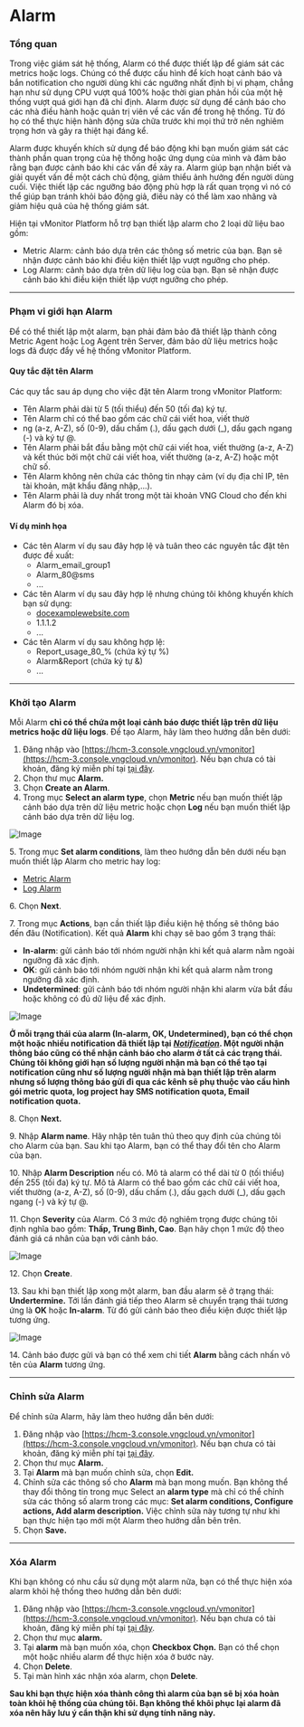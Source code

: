 # Alarm

### Tổng quan

Trong việc giám sát hệ thống, Alarm có thể được thiết lập để giám sát các metrics hoặc logs. Chúng có thể được cấu hình để kích hoạt cảnh báo và bắn notification cho người dùng khi các ngưỡng nhất định bị vi phạm, chẳng hạn như sử dụng CPU vượt quá 100% hoặc thời gian phản hồi của một hệ thống vượt quá giới hạn đã chỉ định. Alarm được sử dụng để cảnh báo cho các nhà điều hành hoặc quản trị viên về các vấn đề trong hệ thống. Từ đó họ có thể thực hiện hành động sửa chữa trước khi mọi thứ trở nên nghiêm trọng hơn và gây ra thiệt hại đáng kể.

Alarm được khuyến khích sử dụng để báo động khi bạn muốn giám sát các thành phần quan trọng của hệ thống hoặc ứng dụng của mình và đảm bảo rằng bạn được cảnh báo khi các vấn đề xảy ra. Alarm giúp bạn nhận biết và giải quyết vấn đề một cách chủ động,  giảm thiểu ảnh hưởng đến người dùng cuối. Việc thiết lập các ngưỡng báo động phù hợp là rất quan trọng vì nó có thể giúp bạn tránh khỏi báo động giả, điều này có thể làm xao nhãng và giảm hiệu quả của hệ thống giám sát.

Hiện tại vMonitor Platform hỗ trợ bạn thiết lập alarm cho 2 loại dữ liệu bao gồm: 

* Metric Alarm: cảnh báo dựa trên các thông số metric của bạn. Bạn sẽ nhận được cảnh báo khi điều kiện thiết lập vượt ngưỡng cho phép.
* Log Alarm: cảnh báo dựa trên dữ liệu log của bạn. Bạn sẽ nhận được cảnh báo khi điều kiện thiết lập vượt ngưỡng cho phép.

***

### Phạm vi giới hạn Alarm

Để có thể thiết lập một alarm, bạn phải đảm bảo đã thiết lập thành công Metric Agent hoặc Log Agent trên Server, đảm bảo dữ liệu metrics hoặc logs đã được đẩy về hệ thống vMonitor Platform. 

#### Quy tắc đặt tên Alarm

Các quy tắc sau áp dụng cho việc đặt tên Alarm trong vMonitor Platform:

* Tên Alarm phải dài từ 5 (tối thiểu) đến 50 (tối đa) ký tự.
* Tên Alarm chỉ có thể bao gồm các chữ cái viết hoa, viết thườ
* ng (a-z, A-Z), số (0-9), dấu chấm (.), dấu gạch dưới (\_), dấu gạch ngang (-) và ký tự @.
* Tên Alarm phải bắt đầu bằng một chữ cái viết hoa, viết thường (a-z, A-Z) và kết thúc bởi một chữ cái viết hoa, viết thường (a-z, A-Z) hoặc một chữ số.
* Tên Alarm không nên chứa các thông tin nhạy cảm (ví dụ địa chỉ IP, tên tài khoản, mật khẩu đăng nhập,...). 
* Tên Alarm phải là duy nhất trong một tài khoản VNG Cloud cho đến khi Alarm đó bị xóa. 

#### Ví dụ minh họa

* Các tên Alarm ví dụ sau đây hợp lệ và tuân theo các nguyên tắc đặt tên được đề xuất:
  * Alarm\_email\_group1
  * Alarm\_80@sms
  * ...
* Các tên Alarm ví dụ sau đây hợp lệ nhưng chúng tôi không khuyến khích bạn sử dụng:
  * [docexamplewebsite.com](http://docexamplewebsite.com/)
  * 1.1.1.2
  * ...
* Các tên Alarm ví dụ sau không hợp lệ:
  * Report\_usage\_80\_% (chứa ký tự %)
  * Alarm\&Report (chứa ký tự &)
  * ...

***

### Khởi tạo Alarm

Mỗi Alarm **chỉ có thể chứa một loại cảnh báo được thiết lập trên dữ liệu metrics hoặc dữ liệu logs**. Để tạo Alarm, hãy làm theo hướng dẫn bên dưới:

1. Đăng nhập vào [https://hcm-3.console.vngcloud.vn/vmonitor](https://hcm-3.console.vngcloud.vn/vmonitor). Nếu bạn chưa có tài khoản, đăng ký miễn phí tại [tại đây](https://register.vngcloud.vn/signup).
2. Chọn thư mục **Alarm.**
3. Chọn **Create an Alarm**.
4. Trong mục **Select an alarm type**, chọn **Metric** nếu bạn muốn thiết lập cảnh báo dựa trên dữ liệu metric hoặc chọn **Log** nếu bạn muốn thiết lập cảnh báo dựa trên dữ liệu log. 

![Image](https://github.com/vngcloud/docs/blob/main/Vietnamese/.gitbook/assets/image%20(105).png?raw=true)

5\. Trong mục **Set alarm conditions**, làm theo hướng dẫn bên dưới nếu bạn muốn thiết lập Alarm cho metric hay log:

* [Metric Alarm](https://docs.vngcloud.vn/vng-cloud-document/vn/vmonitor-platform/cach-tinh-nang-cua-vmonitor-platform/alarm/metric-alarm)
* [Log Alarm](https://docs.vngcloud.vn/vng-cloud-document/vn/vmonitor-platform/cach-tinh-nang-cua-vmonitor-platform/alarm/log-alarm)

6\. Chọn **Next**.

7\. Trong mục **Actions**, bạn cần thiết lập điều kiện hệ thống sẽ thông báo đến đâu (Notification). Kết quả **Alarm** khi chạy sẽ bao gồm 3 trạng thái: 

* **In-alarm**: gửi cảnh báo tới nhóm người nhận khi kết quả alarm nằm ngoài ngưỡng đã xác định.
* **OK**: gửi cảnh báo tới nhóm người nhận khi kết quả alarm nằm trong ngưỡng đã xác định.
* **Undetermined**: gửi cảnh báo tới nhóm người nhận khi alarm vừa bắt đầu hoặc không có đủ dữ liệu để xác định. 

![Image](https://github.com/vngcloud/docs/blob/main/Vietnamese/.gitbook/assets/image%20(106).png?raw=true)

**Ở mỗi trạng thái của alarm (In-alarm, OK, Undetermined), bạn có thể chọn một hoặc nhiều notification đã thiết lập tại** [_****Notification****_](https://docs.vngcloud.vn/vng-cloud-document/vn/vmonitor-platform/cach-tinh-nang-cua-vmonitor-platform/notification)**. Một người nhận thông báo cũng có thể nhận cảnh báo cho alarm ở tất cả các trạng thái. Chúng tôi không giới hạn số lượng người nhận mà bạn có thể tạo tại notification cũng như số lượng người nhận mà bạn thiết lập trên alarm nhưng số lượng thông báo gửi đi qua các kênh sẽ phụ thuộc vào cấu hình gói metric quota, log project hay SMS notification quota, Email notification quota.**

8\. Chọn **Next.**

9\. Nhập **Alarm name**. Hãy nhập tên tuân thủ theo quy định của chúng tôi cho Alarm của bạn. Sau khi tạo Alarm, bạn có thể thay đổi tên cho Alarm của bạn. 

10\. Nhập **Alarm Description** nếu có. Mô tả alarm có thể dài từ 0 (tối thiểu) đến 255 (tối đa) ký tự. Mô tả Alarm có thể bao gồm các chữ cái viết hoa, viết thường (a-z, A-Z), số (0-9), dấu chấm (.), dấu gạch dưới (\_), dấu gạch ngang (-) và ký tự @.

11\. Chọn **Severity** của Alarm. Có 3 mức độ nghiêm trọng được chúng tôi định nghĩa bao gồm: **Thấp, Trung Bình, Cao**. Bạn hãy chọn 1 mức độ theo đánh giá cá nhân của bạn với cảnh báo.

![Image](https://github.com/vngcloud/docs/blob/main/Vietnamese/.gitbook/assets/image%20(107).png?raw=true)

12\. Chọn **Create**.

13\. Sau khi bạn thiết lập xong một alarm, ban đầu alarm sẽ ở trạng thái: **Undertermine.** Tới lần đánh giá tiếp theo Alarm sẽ chuyển trạng thái tương ứng là **OK** hoặc **In-alarm**. Từ đó gửi cảnh báo theo điều kiện được thiết lập tương ứng. 

![Image](https://github.com/vngcloud/docs/blob/main/Vietnamese/.gitbook/assets/image%20(108).png?raw=true)

14\. Cảnh báo được gửi và bạn có thể xem chi tiết **Alarm** bằng cách nhấn vô tên của **Alarm** tương ứng.

***

### Chỉnh sửa Alarm

Để chỉnh sửa Alarm, hãy làm theo hướng dẫn bên dưới: 

1. Đăng nhập vào [https://hcm-3.console.vngcloud.vn/vmonitor](https://hcm-3.console.vngcloud.vn/vmonitor). Nếu bạn chưa có tài khoản, đăng ký miễn phí tại [tại đây](https://register.vngcloud.vn/signup).
2. Chọn thư mục **Alarm.**
3. Tại **Alarm** mà bạn muốn chỉnh sửa, chọn **Edit.**
4. Chỉnh sửa các thông số cho **Alarm** mà bạn mong muốn. Bạn không thể thay đổi thông tin trong mục Select an **alarm type** mà chỉ có thể chỉnh sửa các thông số alarm trong các mục: **Set alarm conditions, Configure actions, Add alarm description.** Việc chỉnh sửa này tương tự như khi bạn thực hiện tạo mới một Alarm theo hướng dẫn bên trên.
5. Chọn **Save.**

***

### Xóa Alarm

Khi bạn không có nhu cầu sử dụng một alarm nữa, bạn có thể thực hiện xóa alarm khỏi hệ thống theo hướng dẫn bên dưới: 

1. Đăng nhập vào [https://hcm-3.console.vngcloud.vn/vmonitor](https://hcm-3.console.vngcloud.vn/vmonitor). Nếu bạn chưa có tài khoản, đăng ký miễn phí tại [tại đây](https://register.vngcloud.vn/signup).
2. Chọn thư mục **alarm.**
3. Tại **alarm** mà bạn muốn xóa, chọn **Checkbox Chọn.** Bạn có thể chọn một hoặc nhiều alarm để thực hiện xóa ở bước này.
4. Chọn **Delete**.
5. Tại màn hình xác nhận xóa alarm, chọn **Delete**.

**Sau khi bạn thực hiện xóa thành công thì alarm của bạn sẽ bị xóa hoàn toàn khỏi hệ thống của chúng tôi. Bạn không thể khôi phục lại alarm đã xóa nên hãy lưu ý cẩn thận khi sử dụng tính năng này.** 
